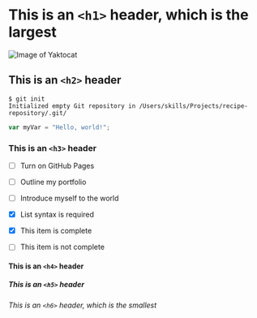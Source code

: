 # This is an `<h1>` header, which is the largest
![Image of Yaktocat](https://octodex.github.com/images/yaktocat.png)

## This is an `<h2>` header
```
$ git init
Initialized empty Git repository in /Users/skills/Projects/recipe-repository/.git/
```
``` javascript
var myVar = "Hello, world!";
```
### This is an `<h3>` header

- [ ] Turn on GitHub Pages
- [ ] Outline my portfolio
- [ ] Introduce myself to the world
      
- [x] List syntax is required
- [x] This item is complete
- [ ] This item is not complete
#### This is an `<h4>` header

##### This is an `<h5>` header

###### This is an `<h6>` header, which is the smallest
